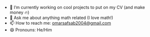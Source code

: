 - 🔭 I’m currently working on cool projects to put on my CV (and make money 🔥) 
- 💬 Ask me about anything math related (I love math!)
- 📫 How to reach me: omarsafsab2004@gmail.com
- 😄 Pronouns: He/Him

